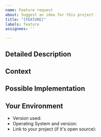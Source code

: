 ```yaml
---
name: Feature request
about: Suggest an idea for this project
title: "[FEATURE]"
labels: feature
assignees: ''

---
```


<!--- Provide a general summary of the issue in the Title above -->

## Detailed Description
<!--- Provide a detailed description of the change or addition you are proposing -->

## Context
<!--- Why is this change important to you? How would you use it? -->
<!--- How can it benefit other users? -->

## Possible Implementation
<!--- Not obligatory, but suggest an idea for implementing addition or change -->

## Your Environment
<!--- Include as many relevant details about the environment you experienced the bug in -->
* Version used:
* Operating System and version:
* Link to your project (if it's open source):
